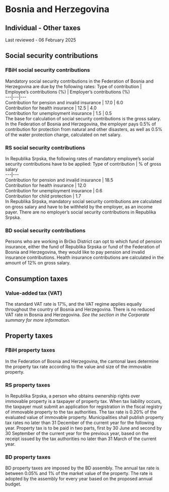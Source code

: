 # Bosnia and Herzegovina
## Individual - Other taxes
Last reviewed - 06 February 2025
## Social security contributions
### FBiH social security contributions
Mandatory social security contributions in the Federation of Bosnia and Herzegovina are due by the following rates:
Type of contribution | Employee’s contributions (%) | Employer’s contributions (%)  
---|---|---  
Contribution for pension and invalid insurance | 17.0 | 6.0  
Contribution for health insurance | 12.5 | 4.0  
Contribution for unemployment insurance | 1.5 | 0.5  
The base for calculation of social security contributions is the gross salary.
In the Federation of Bosnia and Herzegovina, the employer pays 0.5% of contribution for protection from natural and other disasters, as well as 0.5% of the water protection charge, calculated on net salary.
### RS social security contributions
In Republika Srpska, the following rates of mandatory employee’s social security contributions have to be applied:
Type of contribution | % of gross salary  
---|---  
Contribution for pension and invalid insurance | 18.5  
Contribution for health insurance | 12.0  
Contribution for unemployment insurance | 0.6  
Contribution for child protection | 1.7  
In Republika Srpska, mandatory social security contributions are calculated on gross salary and have to be withheld by the employer, as an income payer. There are no employer’s social security contributions in Republika Srpska.
### BD social security contributions
Persons who are working in Brčko District can opt to which fund of pension insurance, either the fund of Republika Srpska or fund of the Federation of Bosnia and Herzegovina, they would like to pay pension and invalid insurance contributions.
Health insurance contributions are calculated in the amount of 12% on gross salary.
## Consumption taxes
### Value-added tax (VAT)
The standard VAT rate is 17%, and the VAT regime applies equally throughout the country of Bosnia and Herzegovina. There is no reduced VAT rate in Bosnia and Herzegovina.
_See the section in the Corporate summary for more information._
## Property taxes
### FBiH property taxes
In the Federation of Bosnia and Herzegovina, the cantonal laws determine the property tax rate according to the value and size of the immovable property.
### RS property taxes
In Republika Srpska, a person who obtains ownership rights over immovable property is a taxpayer of property tax. When tax liability occurs, the taxpayer must submit an application for registration in the fiscal registry of immovable property to the tax authorities. The tax rate is 0.20% of the evaluated value of immovable property. Municipalities shall publish property tax rates no later than 31 December of the current year for the following year. Property tax is to be paid in two parts, first by 30 June and second by 30 September of the current year for the previous year, based on the receipt issued by the tax authorities no later than 31 March of the current year.
### BD property taxes
BD property taxes are imposed by the BD assembly. The annual tax rate is between 0.05% and 1% of the market value of the property. The rate is adopted by the assembly for every year based on the proposed annual budget.
